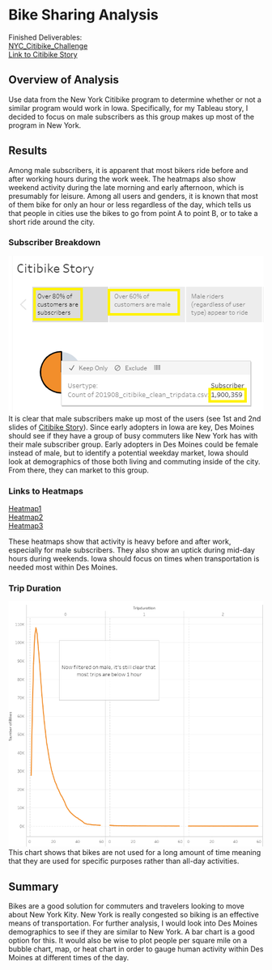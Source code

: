 # Bike Sharing Analysis
Finished Deliverables:  
[NYC_Citibike_Challenge](/NYC_Citibike_Challenge.ipynb)  
[Link to Citibike Story](https://public.tableau.com/profile/joe.lapsansy#!/vizhome/Final_Citibike_Analysis_with_Story/CitibikeStory)  
## Overview of Analysis
Use data from the New York Citibike program to determine whether or not a similar program would work in Iowa.  Specifically, for my Tableau story, I decided to focus on male subscribers as this group makes up most of the program in New York.  
## Results
Among male subscribers, it is apparent that most bikers ride before and after working hours during the work week.  The heatmaps also show weekend activity during the late morning and early afternoon, which is presumably for leisure.  Among all users and genders, it is known that most of them bike for only an hour or less regardless of the day, which tells us that people in cities use the bikes to go from point A to point B, or to take a short ride around the city.
### Subscriber Breakdown
![Male_Subs](/Images/story1.png "Males_Subs")  
It is clear that male subscribers make up most of the users (see 1st and 2nd slides of [Citibike Story](https://public.tableau.com/profile/joe.lapsansy#!/vizhome/Final_Citibike_Analysis_with_Story/CitibikeStory)).  Since early adopters in Iowa are key, Des Moines should see if they have a group of busy commuters like New York has with their male subscriber group.  Early adopters in Des Moines could be female instead of male, but to identify a potential weekday market, Iowa should look at demographics of those both living and commuting inside of the city.  From there, they can market to this group.
### Links to Heatmaps
[Heatmap1](/Images/heatmap1.png)       
[Heatmap2](/Images/heatmap2.png)  
[Heatmap3](/Images/heatmap3.png)  
  
These heatmaps show that activity is heavy before and after work, especially for male subscribers.  They also show an uptick during mid-day hours during weekends.  Iowa should focus on times when transportation is needed most within Des Moines.
  
### Trip Duration
![Line_Chart](/Images/story2.png "Line_Chart")   
This chart shows that bikes are not used for a long amount of time meaning that they are used for specific purposes rather than all-day activities.

## Summary
Bikes are a good solution for commuters and travelers looking to move about New York Kity.  New York is really congested so biking is an effective means of transportation.  For further analysis, I would look into Des Moines demographics to see if they are similar to New York.  A bar chart is a good option for this.  It would also be wise to plot people per square mile on a bubble chart, map, or heat chart in order to gauge human activity within Des Moines at different times of the day.
